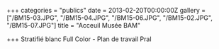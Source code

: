 +++
categories = "publics"
date = 2013-02-20T00:00:00Z
gallery = ["/BM15-03.JPG", "/BM15-04.JPG", "/BM15-06.JPG", "/BM15-02.JPG", "/BM15-07.JPG"]
title = "Acceuil Musée BAM"

+++
Stratifié blanc Full Color - Plan de travail Pral